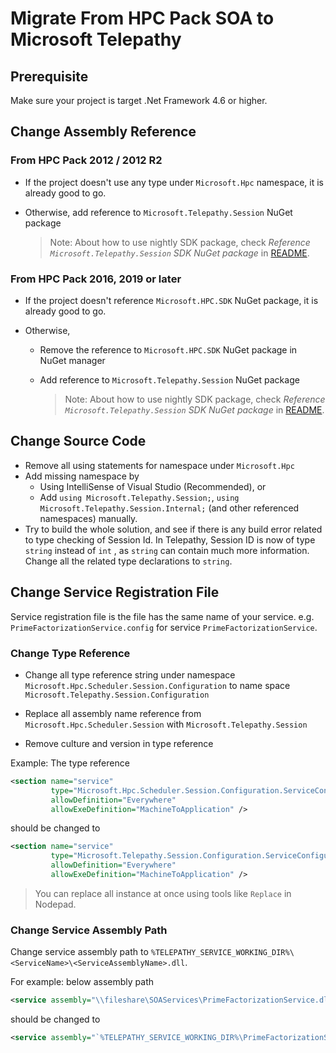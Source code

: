 # Migrate From HPC Pack SOA to Microsoft Telepathy

## Prerequisite

Make sure your project is target .Net Framework 4.6 or higher.

## Change Assembly Reference

### From HPC Pack 2012 / 2012 R2

- If the project doesn't use any type under `Microsoft.Hpc`  namespace, it is already good to go.

- Otherwise, add reference  to `Microsoft.Telepathy.Session` NuGet package

  > Note: About how to use nightly SDK package, check *Reference `Microsoft.Telepathy.Session` SDK NuGet package* in [README](../readme.md).

### From HPC Pack 2016, 2019 or later

- If the project doesn't reference `Microsoft.HPC.SDK` NuGet package, it is already good to go.

- Otherwise,

  - Remove the reference to `Microsoft.HPC.SDK` NuGet package in NuGet manager

  - Add reference  to `Microsoft.Telepathy.Session` NuGet package

    > Note: About how to use nightly SDK package, check *Reference `Microsoft.Telepathy.Session` SDK NuGet package* in [README](../readme.md).

## Change Source Code

- Remove all using statements for namespace under `Microsoft.Hpc`
- Add missing namespace by
  - Using  IntelliSense of Visual Studio (Recommended), or
  - Add `using Microsoft.Telepathy.Session;`, `using Microsoft.Telepathy.Session.Internal;` (and other referenced namespaces) manually. 
- Try to build the whole solution, and see if there is any build error related to type checking of Session Id. In Telepathy, Session ID is now of type `string` instead of `int` , as `string` can contain much more information. Change all the related type declarations to `string`.

## Change Service Registration File

Service registration file is the file has the same name of your service. e.g. `PrimeFactorizationService.config` for service `PrimeFactorizationService`.

### Change Type Reference

- Change all type reference string under namespace `Microsoft.Hpc.Scheduler.Session.Configuration` to name space `Microsoft.Telepathy.Session.Configuration` 

- Replace all assembly name reference from `Microsoft.Hpc.Scheduler.Session` with `Microsoft.Telepathy.Session`

- Remove culture and version in type reference

  

Example: The type reference

```xml
<section name="service"
         type="Microsoft.Hpc.Scheduler.Session.Configuration.ServiceConfiguration, Microsoft.Hpc.Scheduler.Session, Version=5.0.0.0, Culture=neutral, PublicKeyToken=31bf3856ad364e35"
         allowDefinition="Everywhere"
         allowExeDefinition="MachineToApplication" />
```

should be changed to

```xml
<section name="service"
         type="Microsoft.Telepathy.Session.Configuration.ServiceConfiguration, Microsoft.Telepathy.Session"
         allowDefinition="Everywhere"
         allowExeDefinition="MachineToApplication" />
```



> You can replace all instance at once using tools like `Replace` in Nodepad.

### Change Service Assembly Path

Change service assembly path to `%TELEPATHY_SERVICE_WORKING_DIR%\<ServiceName>\<ServiceAssemblyName>.dll`.

For example: below assembly path

```xml
<service assembly="\\fileshare\SOAServices\PrimeFactorizationService.dll" />
```

should be changed to

```xml
<service assembly="`%TELEPATHY_SERVICE_WORKING_DIR%\PrimeFactorizationService\PrimeFactorizationService.dll" />
```

